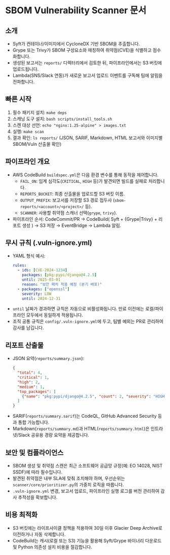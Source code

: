 # SBOM Vulnerability Scanner 문서

## 소개
- Syft가 컨테이너/이미지에서 CycloneDX 기반 SBOM을 추출합니다.
- Grype 또는 Trivy가 SBOM 구성요소와 매칭하여 취약점(CVE)을 식별하고 점수화합니다.
- 생성된 보고서는 `reports/` 디렉터리에서 검토한 뒤, 파이프라인에서는 S3 버킷에 업로드됩니다.
- Lambda(SNS/Slack 연동)가 새로운 보고서 업로드 이벤트를 구독해 팀에 알림을 전파합니다.

## 빠른 시작
1. 필수 패키지 설치: `make deps`
2. 스캐닝 도구 설치: `bash scripts/install_tools.sh`
3. 스캔 대상 선언: `echo "nginx:1.25-alpine" > images.txt`
4. 실행: `make scan`
5. 결과 확인: `ls reports/` (JSON, SARIF, Markdown, HTML 보고서와 이미지별 SBOM/Vuln 산출물 확인)

## 파이프라인 개요
- AWS CodeBuild `buildspec.yml`은 다음 환경 변수를 통해 동작을 제어합니다.
  - `FAIL_ON`: 임계 심각도(`CRITICAL`, `HIGH` 등)가 발견되면 빌드를 실패로 처리합니다.
  - `REPORTS_BUCKET`: 최종 산출물을 업로드할 S3 버킷 이름.
  - `OUTPUT_PREFIX`: 보고서를 저장할 S3 경로 접두사 (`sbom-reports/<account>/<project>/` 등).
  - `SCANNER`: 사용할 취약점 스캐너 선택(`grype`, `trivy`).
- 파이프라인 순서: CodeCommit/PR → CodeBuild( Syft + {Grype|Trivy} + 리포트 생성 ) → S3 저장 → EventBridge → Lambda 알림.

## 무시 규칙 (.vuln-ignore.yml)
- YAML 형식 예시:
  ```yaml
  rules:
    - ids: [CVE-2024-1234]
      packages: [pkg:pypi/django@4.2.5]
      until: 2025-03-01
      reason: "보안 패치 적용 예정 (분기 배포)"
    - packages: ["openssl"]
      severity: LOW
      until: 2024-12-31
  ```
- `until` 날짜가 경과하면 규칙은 자동으로 비활성화됩니다. 만료 이전에는 로컬/파이프라인 모두에서 동일하게 적용됩니다.
- 조직 공통 규칙은 `config/.vuln-ignore.yml`에 두고, 팀별 예외는 PR로 관리하여 감사를 남깁니다.

## 리포트 산출물
- JSON 요약(`reports/summary.json`):
  ```json
  {
    "total": 4,
    "critical": 1,
    "high": 2,
    "medium": 1,
    "top_packages": [
      {"name": "pkg:pypi/django@4.2.5", "count": 2, "severity": "HIGH"}
    ]
  }
  ```
- SARIF(`reports/summary.sarif`)는 CodeQL, GitHub Advanced Security 등과 통합 가능합니다.
- Markdown(`reports/summary.md`)과 HTML(`reports/summary.html`)은 인트라넷/Slack 공유용 경량 요약을 제공합니다.

## 보안 및 컴플라이언스
- SBOM 생성 및 취약점 스캔은 최근 소프트웨어 공급망 규정(예: EO 14028, NIST SSDF)에 따라 필수입니다.
- 발견된 취약점은 내부 SLA에 맞춰 조치해야 하며, 우선순위는 `scanner/core/prioritizer.py`의 가중치 로직을 따릅니다.
- `.vuln-ignore.yml` 변경, 보고서 업로드, 파이프라인 실행 로그를 버전 관리하여 감사 추적성을 확보합니다.

## 비용 최적화
- S3 버킷에는 라이프사이클 정책을 적용하여 30일 이후 Glacier Deep Archive로 이전하거나 자동 삭제합니다.
- CodeBuild는 캐시(로컬 또는 S3) 기능을 활용해 Syft/Grype 바이너리 다운로드 및 Python 의존성 설치 비용을 절감합니다.
